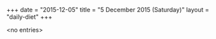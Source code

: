 +++
date = "2015-12-05"
title = "5 December 2015 (Saturday)"
layout = "daily-diet"
+++


\<no entries\>
